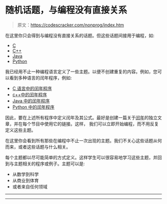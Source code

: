# 随机话题，与编程没有直接关系

> 原文：<https://codescracker.com/nonprog/index.htm>

在这里你只会得到与编程没有直接关系的话题。但这些话题间接用于编程，如:

*   [C](/c/index.htm)
*   [C++](/cpp/index.htm)
*   [Java](/java/index.htm)
*   [Python](/python/index.htm)

我已经用不止一种编程语言定义了一些主题。以便不创建重复的内容。例如，您可以看到多种语言的闰年程序，例如:

*   [C 语言中的闰年程序](/c/program/c-program-check-leap-year.htm)
*   [c++中的闰年程序](/cpp/program/cpp-program-check-leap-year.htm)
*   [Java 中的闰年程序](/java/program/java-program-check-leap-year.htm)
*   [Python 中的闰年程序](/python/program/python-program-check-leap-year.htm)

因此，要在上述所有程序中定义闰年及其公式。最好是创建一篇关于[闰年](/nonprog/leap-year.htm)的独立文章，并在每个节目中使用它的链接。这样， 我们可以立即开始编程，而不用反复定义这些主题。

在这里你会看到所有那些在编程中不止一次出现的主题。我们不关心这些话题从何而来，或者这些话题与什么相关。

每个主题都以尽可能简单的方式定义。这样学生可以很容易地学习这些主题，并回到与主题相关的程序或例子。主题可以是:

*   从数学到科学
*   从商业到体育
*   或者来自任何领域

* * *

* * *